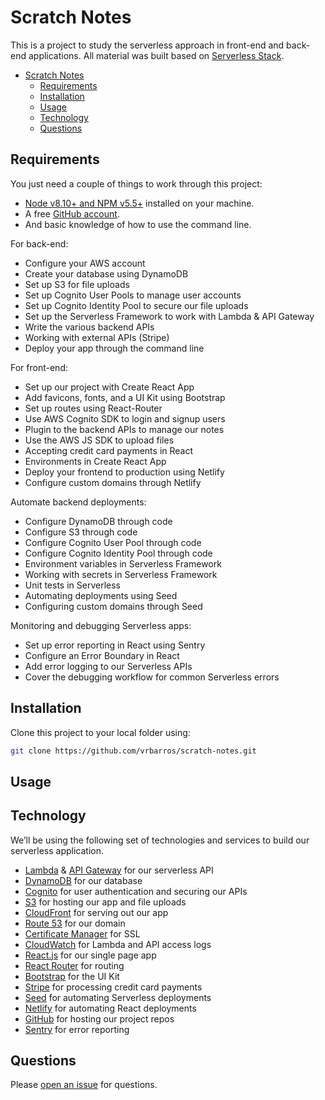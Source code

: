 # Scratch Notes

This is a project to study the serverless approach in front-end and back-end applications. All material was built based on [Serverless Stack](https://serverless-stack.com/).

- [Scratch Notes](#scratch-notes)
  - [Requirements](#requirements)
  - [Installation](#installation)
  - [Usage](#usage)
  - [Technology](#technology)
  - [Questions](#questions)

## Requirements

You just need a couple of things to work through this project:
*   [Node v8.10+ and NPM v5.5+](https://nodejs.org/en/) installed on your machine.
*   A free [GitHub account](https://github.com/join).
*   And basic knowledge of how to use the command line.

For back-end:
*   Configure your AWS account
*   Create your database using DynamoDB
*   Set up S3 for file uploads
*   Set up Cognito User Pools to manage user accounts
*   Set up Cognito Identity Pool to secure our file uploads
*   Set up the Serverless Framework to work with Lambda & API Gateway
*   Write the various backend APIs
*   Working with external APIs (Stripe)
*   Deploy your app through the command line

For front-end:
*   Set up our project with Create React App
*   Add favicons, fonts, and a UI Kit using Bootstrap
*   Set up routes using React-Router
*   Use AWS Cognito SDK to login and signup users
*   Plugin to the backend APIs to manage our notes
*   Use the AWS JS SDK to upload files
*   Accepting credit card payments in React
*   Environments in Create React App
*   Deploy your frontend to production using Netlify
*   Configure custom domains through Netlify

Automate backend deployments:
*   Configure DynamoDB through code
*   Configure S3 through code
*   Configure Cognito User Pool through code
*   Configure Cognito Identity Pool through code
*   Environment variables in Serverless Framework
*   Working with secrets in Serverless Framework
*   Unit tests in Serverless
*   Automating deployments using Seed
*   Configuring custom domains through Seed

Monitoring and debugging Serverless apps:
*   Set up error reporting in React using Sentry
*   Configure an Error Boundary in React
*   Add error logging to our Serverless APIs
*   Cover the debugging workflow for common Serverless errors

## Installation

Clone this project to your local folder using:

```sh
git clone https://github.com/vrbarros/scratch-notes.git
```

## Usage


## Technology

We’ll be using the following set of technologies and services to build our serverless application.

*   [Lambda](https://aws.amazon.com/lambda/) & [API Gateway](https://aws.amazon.com/api-gateway/) for our serverless API
*   [DynamoDB](https://aws.amazon.com/dynamodb/) for our database
*   [Cognito](https://aws.amazon.com/cognito/) for user authentication and securing our APIs
*   [S3](https://aws.amazon.com/s3/) for hosting our app and file uploads
*   [CloudFront](https://aws.amazon.com/cloudfront/) for serving out our app
*   [Route 53](https://aws.amazon.com/route53/) for our domain
*   [Certificate Manager](https://aws.amazon.com/certificate-manager) for SSL
*   [CloudWatch](https://aws.amazon.com/cloudwatch/) for Lambda and API access logs
*   [React.js](https://facebook.github.io/react/) for our single page app
*   [React Router](https://github.com/ReactTraining/react-router) for routing
*   [Bootstrap](http://getbootstrap.com) for the UI Kit
*   [Stripe](https://stripe.com) for processing credit card payments
*   [Seed](https://seed.run) for automating Serverless deployments
*   [Netlify](https://netlify.com) for automating React deployments
*   [GitHub](https://github.com) for hosting our project repos
*   [Sentry](https://sentry.io) for error reporting

## Questions

Please [open an issue](https://github.com/vrbarros/scratch-notes/issues/new) for questions.

